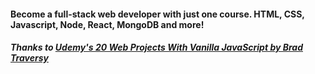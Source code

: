 #### Become a full-stack web developer with just one course. HTML, CSS, Javascript, Node, React, MongoDB and more!
##### Thanks to [Udemy's 20 Web Projects With Vanilla JavaScript by Brad Traversy](https://www.udemy.com/course/web-projects-with-vanilla-javascript/)

